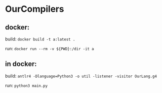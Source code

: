# OurCompilers
## docker:
build:
```docker build -t a:latest .```

run:
```docker run --rm -v ${PWD}:/dir -it a```

## in docker:
build: 
```antlr4 -Dlanguage=Python3 -o util -listener -visitor OurLang.g4```

run: 
```python3 main.py```